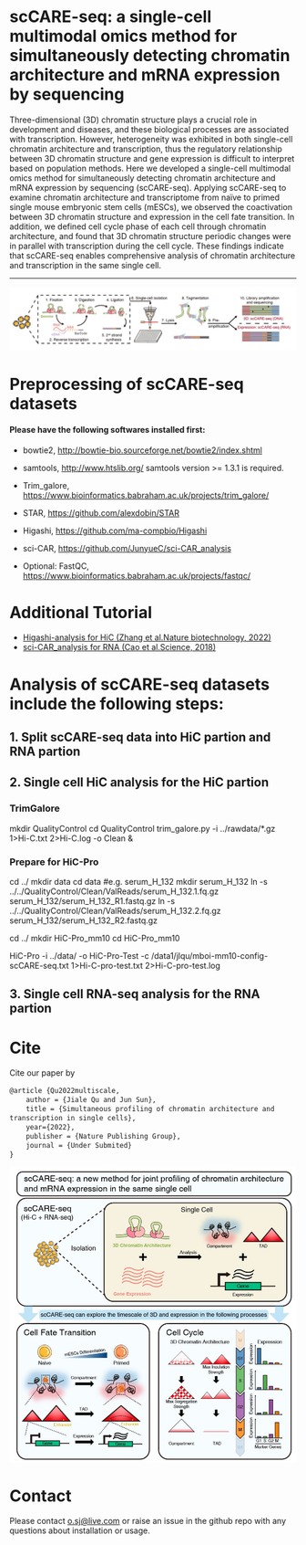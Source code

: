 
# scCARE-seq: a single-cell multimodal omics method for simultaneously detecting chromatin architecture and mRNA expression by sequencing

Three-dimensional (3D) chromatin structure plays a crucial role in development and diseases, and these biological processes are associated with transcription. However, heterogeneity was exhibited in both single-cell chromatin architecture and transcription, thus the regulatory relationship between 3D chromatin structure and gene expression is difficult to interpret based on population methods. Here we developed a single-cell multimodal omics method for simultaneously detecting chromatin architecture and mRNA expression by sequencing (scCARE-seq). Applying scCARE-seq to examine chromatin architecture and transcriptome from naïve to primed single mouse embryonic stem cells (mESCs), we observed the coactivation between 3D chromatin structure and expression in the cell fate transition. In addition, we defined cell cycle phase of each cell through chromatin architecture, and found that 3D chromatin structure periodic changes were in parallel with transcription during the cell cycle. These findings indicate that scCARE-seq enables comprehensive analysis of chromatin architecture and transcription in the same single cell.

--------------------------

![figs/overview.jpg](https://github.com/jsun9003/scCARE-seq/blob/main/figs/overview.jpg)

# Preprocessing of scCARE-seq datasets

#### Please have the following softwares installed first:
- bowtie2, http://bowtie-bio.sourceforge.net/bowtie2/index.shtml
- samtools, http://www.htslib.org/
   samtools version >= 1.3.1 is required.
- Trim_galore, https://www.bioinformatics.babraham.ac.uk/projects/trim_galore/
- STAR, https://github.com/alexdobin/STAR
- Higashi, https://github.com/ma-compbio/Higashi
- sci-CAR, https://github.com/JunyueC/sci-CAR_analysis

- Optional: FastQC, https://www.bioinformatics.babraham.ac.uk/projects/fastqc/

# Additional Tutorial
- [Higashi-analysis for HiC (Zhang et al.Nature biotechnology, 2022)](https://github.com/ma-compbio/Higashi)
- [sci-CAR_analysis for RNA (Cao et al.Science, 2018)](https://github.com/JunyueC/sci-CAR_analysis)

# Analysis of scCARE-seq datasets include the following steps:
## 1. Split scCARE-seq data into HiC partion and RNA partion

## 2. Single cell HiC analysis for the HiC partion
### TrimGalore
mkdir QualityControl
cd QualityControl
trim_galore.py -i ../rawdata/*.gz 1>Hi-C.txt 2>Hi-C.log -o Clean &

### Prepare for HiC-Pro
cd ../
mkdir data
cd data
#e.g. serum_H_132
mkdir serum_H_132
ln -s ../../QualityControl/Clean/ValReads/serum_H_132.1.fq.gz serum_H_132/serum_H_132_R1.fastq.gz
ln -s ../../QualityControl/Clean/ValReads/serum_H_132.2.fq.gz serum_H_132/serum_H_132_R2.fastq.gz

cd ../
mkdir HiC-Pro_mm10
cd HiC-Pro_mm10

HiC-Pro -i ../data/ -o HiC-Pro-Test -c /data1/jlqu/mboi-mm10-config-scCARE-seq.txt 1>Hi-C-pro-test.txt 2>Hi-C-pro-test.log

## 3. Single cell RNA-seq analysis for the RNA partion

# Cite

Cite our paper by

```
@article {Qu2022multiscale,
	author = {Jiale Qu and Jun Sun},
	title = {Simultaneous profiling of chromatin architecture and transcription in single cells},
	year={2022},
	publisher = {Nature Publishing Group},
	journal = {Under Submited}
}
```

![figs/graphAbstract.jpg](https://github.com/jsun9003/scCARE-seq/blob/main/figs/graphAbstract.jpg)



# Contact

Please contact o.sj@live.com or raise an issue in the github repo with any questions about installation or usage. 
